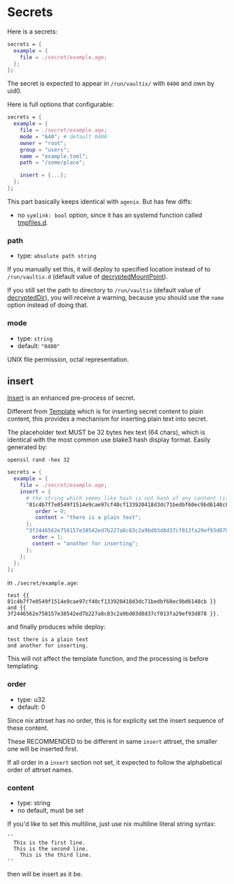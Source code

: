 # Secrets

Here is a secrets:
```nix
secrets = {
  example = {
    file = ./secret/example.age;
  };
};
```
The secret is expected to appear in `/run/vaultix/` with `0400` and own by uid0.

Here is full options that configurable:

```nix
secrets = {
  example = {
    file = ./secret/example.age;
    mode = "640"; # default 0400
    owner = "root";
    group = "users";
    name = "example.toml";
    path = "/some/place";

    insert = {...};
  };
};
```

This part basically keeps identical with `agenix`. But has few diffs:

+ no `symlink: bool` option, since it has an systemd function called [tmpfiles.d](https://www.freedesktop.org/software/systemd/man/latest/tmpfiles.d.html).

### path

+ type: `absolute path string`

If you manually set this, it will deploy to specified location instead of to `/run/vaultix.d` (default value of [decryptedMountPoint](#dmp)).

If you still set the path to directory to `/run/vaultix` (default value of [decryptedDir](#dd)), you will receive a warning, because you should use the `name` option instead of doing that.

### mode

+ type: `string`
+ default: `"0400"`

UNIX file permission, octal representation.


## insert

[Insert](https://github.com/milieuim/vaultix/issues/12) is an enhanced pre-process of secret.

Different from [Template](/option-templates) which is for inserting secret content to plain content, this provides a mechanism for inserting plain text into secret.


The placeholder text MUST be 32 bytes hex text (64 chars), which is identical with the most common use blake3 hash display format. Easily generated by:

```
openssl rand -hex 32
```

```nix
secrets = {
  example = {
    file = ./secret/example.age;
    insert = {
      # the string which seems like hash is not hash of any content (it could be)
      "81c4b7f7e0549f1514e9cae97cf40cf133920418d3dc71bedbf60ec9bd6148cb" =  {
         order = 0;
         content = "there is a plain text";
      };
      "3f2446562e758157e38542ed7b227a8c83c2a9bd03d8d37cf013fa29ef93d878" =  {
        order = 1;
        content = "another for inserting";
      };
    };
  };
};
```

in `./secret/example.age`:

```
test {{ 81c4b7f7e0549f1514e9cae97cf40cf133920418d3dc71bedbf60ec9bd6148cb }}
and {{ 3f2446562e758157e38542ed7b227a8c83c2a9bd03d8d37cf013fa29ef93d878 }}.
```

and finally produces while deploy:

```
test there is a plain text
and another for inserting.
```

This will not affect the template function, and the processing is before templating.

### order
+ type: u32
+ default: 0

Since nix attrset has no order, this is for explicity set the insert sequence of these content.

These RECOMMENDED to be different in same `insert` attrset, the smaller one will be inserted first.

If all order in a `insert` section not set, it expected to follow the alphabetical order of attrset names. 

### content
+ type: string
+ no default, must be set

If you'd like to set this multiline, just use nix multiline literal string syntax:

```
''
  This is the first line.
  This is the second line.
    This is the third line.
''
```

then will be insert as it be.

